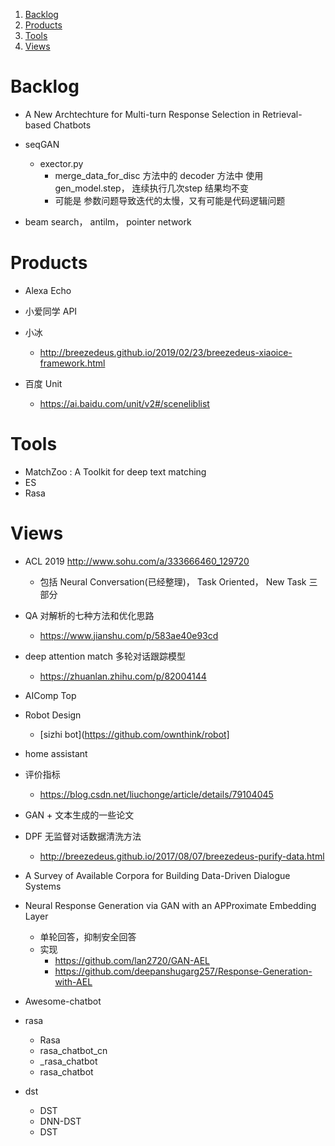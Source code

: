 <!-- TOC -->

1. [Backlog](#backlog)
2. [Products](#products)
3. [Tools](#tools)
4. [Views](#views)

<!-- /TOC -->

# Backlog
+ A New Archtechture for Multi-turn Response Selection in Retrieval-based Chatbots
+ seqGAN
    + exector.py 
        + merge_data_for_disc 方法中的 decoder 方法中 使用 gen_model.step， 连续执行几次step 结果均不变
        + 可能是 参数问题导致迭代的太慢，又有可能是代码逻辑问题

+ beam search， antilm， pointer network

# Products
+ Alexa Echo
+ 小爱同学 API
+ 小冰
    + http://breezedeus.github.io/2019/02/23/breezedeus-xiaoice-framework.html
    
+ 百度 Unit
    + https://ai.baidu.com/unit/v2#/sceneliblist
    
# Tools
+ MatchZoo : A Toolkit for deep text matching
+ ES
+ Rasa

# Views
+ ACL 2019 http://www.sohu.com/a/333666460_129720
    + 包括 Neural Conversation(已经整理)， Task Oriented， New Task 三部分

+ QA 对解析的七种方法和优化思路
    + https://www.jianshu.com/p/583ae40e93cd
+ deep attention match 多轮对话跟踪模型
    + https://zhuanlan.zhihu.com/p/82004144

+ AIComp Top
+ Robot Design
    + [sizhi bot](https://github.com/ownthink/robot]
+ home assistant
+ 评价指标
    + https://blog.csdn.net/liuchonge/article/details/79104045
+ GAN + 文本生成的一些论文
+ DPF 无监督对话数据清洗方法
    + http://breezedeus.github.io/2017/08/07/breezedeus-purify-data.html
+ A Survey of Available Corpora for Building Data-Driven Dialogue Systems
+ Neural Response Generation via GAN with an APProximate Embedding Layer
    + 单轮回答，抑制安全回答
    + 实现
        + https://github.com/lan2720/GAN-AEL
        + https://github.com/deepanshugarg257/Response-Generation-with-AEL

+ Awesome-chatbot
+ rasa
    + Rasa
    + rasa_chatbot_cn
    + _rasa_chatbot
    + rasa_chatbot
+ dst
    + DST
    + DNN-DST
    + DST